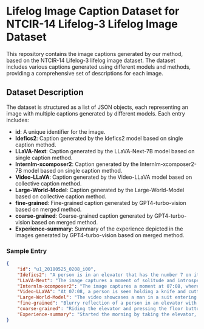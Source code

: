 # Lifelog Image Caption Dataset for NTCIR-14 Lifelog-3 Lifelog Image Dataset

This repository contains the image captions generated by our method, based on the NTCIR-14 Lifelog-3 lifelog image dataset. The dataset includes various captions generated using different models and methods, providing a comprehensive set of descriptions for each image.

## Dataset Description

The dataset is structured as a list of JSON objects, each representing an image with multiple captions generated by different models. Each entry includes:

- **id**: A unique identifier for the image.
- **Idefics2**: Caption generated by the Idefics2 model based on single caption method.
- **LLaVA-Next**: Caption generated by the LLaVA-Next-7B model based on single caption method.
- **Internlm-xcomposer2**: Caption generated by the Internlm-xcomposer2-7B model based on single caption method.
- **Video-LLaVA**: Caption generated by the Video-LLaVA model based on collective caption method.
- **Large-World-Model**: Caption generated by the Large-World-Model based on collective caption method.
- **fine-grained**: Fine-grained caption generated by GPT4-turbo-vision based on merged method.
- **coarse-grained**: Coarse-grained caption generated by GPT4-turbo-vision based on merged method.
- **Experience-summary**: Summary of the experience depicted in the images generated by GPT4-turbo-vision based on merged method.

### Sample Entry

```json
{
    "id": "u1_20180525_0208_i00",
    "Idefics2": "A person is in an elevator that has the number 7 on it.",
    "LLaVA-Next": "The image captures a moment of solitude and introspection in a modern, well-lit elevator. The person, dressed in a crisp white shirt, stands alone, their reflection mirrored in the elevator's polished surface. The elevator's interior is sleek and minimalist, with a blue carpet underfoot and a yellow accent wall adding a pop of color. The time on the elevator reads 07:08, suggesting it's early morning or late evening. The individual appears to be in a state of quiet contemplation, perhaps reflecting on the day ahead or the day just past. The elevator's motion is captured in the blurred background, adding a sense of movement and progress. The overall atmosphere is one of calm and introspection, a snapshot of a moment in time within the confines of an urban elevator.",
    "Internlm-xcomposer2": "The image captures a moment at 07:08, where a person is standing in front of an elevator door. The reflection of the individual can be seen in the mirror-like surface of the door, creating a unique perspective.",
    "Video-LLaVA": "At 07:08, a person is seen holding a knife and cutting a piece of meat. The person is standing in front of a table with a plate of food, and there is a potted plant nearby. The person appears to be focused on their task, and the scene is well-lit, with natural light coming in from a window. The person's actions suggest that they are preparing a meal, and the presence of the potted plant adds a touch of greenery to the setting.",
    "Large-World-Model": "The video showcases a man in a suit entering a luxurious watch store, a woman walking through the store, and a man playing a piano. The man playing the piano is seen from different angles, and the camera pans around the store, capturing the various items on display.",
    "fine-grained": "Blurry reflection of a person in an elevator with visible door frame.",
    "coarse-grained": "Riding the elevator and pressing the floor button.",
    "Experience-summary": "Started the morning by taking the elevator, visiting the hotel lobby, interacting with staff, then enjoying a buffet breakfast."
}
